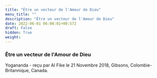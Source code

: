 ```yaml
---
title: "Être un vecteur de l'Amour de Dieu"
menu_title: ""
description: "Être un vecteur de l'Amour de Dieu"
date: 2022-06-01 06:00:01+00:572
draft: False
hidden: True
weight:
---
```

### Être un vecteur de l'Amour de Dieu

Yogananda - reçu par Al Fike le 21 Novembre 2018, Gibsons, Colombie-Britannique, Canada.



